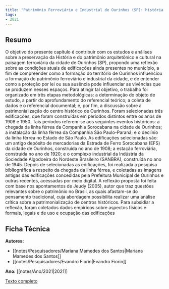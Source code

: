 ```yaml
---
title: "Patrimônio Ferroviário e Industrial de Ourinhos (SP): história e preservação"
tags:
- 2021
---
```


## Resumo

O objetivo do presente capítulo é contribuir com os estudos e análises sobre a preservação da História e do patrimônio arquitetônico e cultural na paisagem ferroviária da cidade de Ourinhos (SP), propondo uma reflexão sobre as condições atuais de edificações ainda presentes no município, a fim de compreender como a formação do território de Ourinhos influenciou a formação do patrimônio ferroviário e industrial da cidade, e de entender como a proteção por lei ou sua ausência pode influenciar as vivências que se produzem nesses espaços. Para atingir tal objetivo, o trabalho foi organizado em três etapas metodológicas: a determinação do objeto de estudo, a partir do aprofundamento do referencial teórico; a coleta de dados e o referencial documental; e, por fim, a discussão sobre a patrimonialização do centro histórico de Ourinhos. Foram selecionadas três edificações, que foram construídas em períodos distintos entre os anos de 1908 e 1950. Tais períodos referem-se aos seguintes eventos históricos: a chegada da linha férrea da Companhia Sorocabana na cidade de Ourinhos; a instalação da linha férrea da Companhia São Paulo-Paraná; e o declínio da linha férrea no Estado de São Paulo. As edificações selecionadas são: um antigo depósito de mercadorias da Estrada de Ferro Sorocabana (EFS) da cidade de Ourinhos, construída no ano de 1908; a estação ferroviária, construída no ano de 1920; e o complexo industrial da Indústria da Sociedade Algodoeira do Nordeste Brasileiro (SANBRA), construída no ano de 1945. Depois de selecionadas as edificações, foi realizada a pesquisa bibliográfica a respeito da chegada da linha férrea, e coletadas as imagens antigas das edificações concedidas pela Prefeitura Municipal de Ourinhos e outras recentes, acessadas por meio digital. A reflexão proposta foi feita com base nos apontamentos de Jeudy (2005), autor que traz questões relevantes sobre o patrimônio no Brasil, as quais afastam-se do pensamento tradicional, cuja abordagem possibilita realizar uma análise crítica sobre a patrimonialização de centros históricos. Para subsidiar a reflexão, foram coletados dados empíricos sobre aspectos físicos e formais, legais e de uso e ocupação das edificações

## Ficha Técnica

**Autores:**
- [[notes/Pesquisadores/Mariana Mamedes dos Santos|Mariana Mamedes dos Santos]]
- [[notes/Pesquisadores/Evandro Fiorin|Evandro Fiorin]]

**Ano:** [[notes/Ano/2021|2021]]

[Texto completo](https://www.estantedaanap.org/product-page/pesquisa-em-arquitetura-e-urbanismo-as-cidades-e-seus-desafios)

